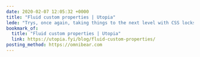 ```yaml
---
date: 2020-02-07 12:05:32 +0000
title: "Fluid custom properties | Utopia"
lede: "Trys, once again, taking things to the next level with CSS locks, CSS properties, media queries, and the cascade to create incredibly dynamic and fluid layouts."
bookmark_of:
  title: "Fluid custom properties | Utopia"
  link: https://utopia.fyi/blog/fluid-custom-properties/
posting_method: https://omnibear.com
---
```


